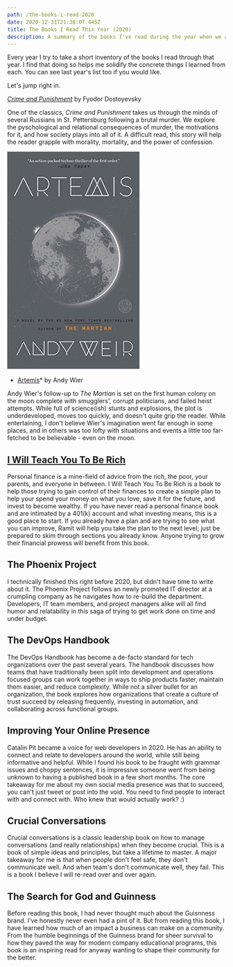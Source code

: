 ```yaml
---
path: /the-books-i-read-2020
date: 2020-12-31T21:38:07.445Z
title: The Books I Read This Year (2020)
description: A summary of the books I've read during the year when we all watched Netflix.
---
```

Every year I try to take a short inventory of the books I read through that year. I find that doing so helps me solidify the concrete things I learned from each. You can see last year's list too if you would like.

Let's jump right in.

*[Crime and Punishment](https://amzn.to/3515l2g)* by Fyodor Dostoyevsky 

One of the classics, *Crime and Punishment* takes us through the minds of several Russians in St. Pettersburg following a brutal murder. We explore the pyschological and relational consequences of murder, the motivations for it, and how society plays into all of it. A difficult read, this story will help the reader grapple with morality, mortality, and the power of confession.

![Artemis Cover Image](../assets/artemis.jpg)

* [Artemis](https://amzn.to/3oaCTTf)* by Andy Wier

Andy Wier's follow-up to *The Martian* is set on the first human colony on the moon complete with smugglers', corrupt politicians, and failed heist attempts. While full of science(ish) stunts and explosions, the plot is underdeveloped, moves too quickly, and doesn't quite grip the reader. While entertaining, I don't believe Wier's imagination went far enough in some places, and in others was too lofty with situations and events a little too far-fetched to be believable - even on the moon.

## [I Will Teach You To Be Rich](<>)

Personal finance is a mine-field of advice from the rich, the poor, your parents, and everyone in between. I Will Teach You To Be Rich is a book to help those trying to gain control of their finances to create a simple plan to help your spend your money on what you love, save it for the future, and invest to become wealthy. If you have never read a personal finance book and are intimated by a 401(k) account and what investing means, this is a good place to start. If you already have a plan and are trying to see what you can improve, Ramit will help you take the plan to the next level; just be prepared to skim through sections you already know. Anyone trying to grow their financial prowess will benefit from this book.

## The Phoenix Project

I technically finished this right before 2020, but didn't have time to write about it. The Phoenix Project follows an newly promoted IT director at a crumpling company as he navigates how to re-build the department. Developers, IT team members, and project managers alike will all find humor and relatability in this saga of trying to get work done on time and under budget. 

## The DevOps Handbook

The DevOps Handbook has become a de-facto standard for tech organizations over the past several years. The handbook discusses how teams that have traditionally been split into development and operations focused groups can work together in ways to ship products faster, maintain them easier, and reduce complexity. While not a silver bullet for an organization, the book explores how organizations that create a culture of trust succeed by releasing frequently, investing in automation, and collaborating across functional groups.

## Improving Your Online Presence

Catalin Pit became a voice for web developers in 2020. He has an ability to connect and relate to developers around the world, while still being informative and helpful. While I found his book to be fraught with grammar issues and choppy sentences, it is impressive someone went from being unknown to having a published book in a few short months. The core takeaway for me about my own social media presence was that to succeed, you can't just tweet or post into the void. You need to find people to interact with and connect with. Who knew that would actually work? :)

## Crucial Conversations

Crucial conversations is a classic leadership book on how to manage conversations (and really relationships) when they become crucial. This is a book of simple ideas and principles, but take a lifetime to master. A major takeaway for me is that when people don't feel safe, they don't communicate well. And when team's don't communicate well, they fail. This is a book I believe I will re-read over and over again.

## The Search for God and Guinness

Before reading this book, I had never thought much about the Guisnness brand. I've honestly never even had a pint of it. But from reading this book, I have learned how much of an impact a business can make on a community. From the humble beginnings of the Guinness brand for sheer survival to how they paved the way for modern company educational programs, this book is an inspiring read for anyway wanting to shape their community for the better.
